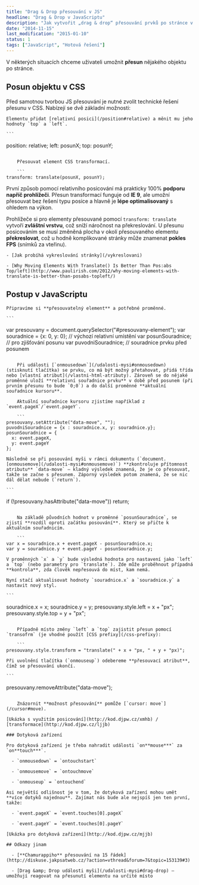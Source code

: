```yaml
---
title: "Drag & Drop přesouvání v JS"
headline: "Drag & Drop v JavaScriptu"
description: "Jak vytvořit „drag & drop“ přesouvání prvků po stránce v JavaScriptu."
date: "2014-11-15"
last_modification: "2015-01-10"
status: 1
tags: ["JavaScript", "Hotová řešení"]
---
```


V některých situacích chceme uživateli umožnit **přesun** nějakého objektu po stránce.

## Posun objektu v CSS

Před samotnou tvorbou JS přesouvání je nutné zvolit technické řešení přesunu v CSS. Nabízejí se dvě základní možnosti:

    Elementu přidat [relativní posici](/position#relative) a měnit mu jeho hodnoty `top` a `left`.

    ```
position: relative;
left: posunX;
top: posunY;
```

    Přesouvat element CSS transformací.

    ```
transform: translate(posunX, posunY);
```

První způsob pomocí relativního posicování má prakticky 100% **podporu napříč prohlížeči**. Přesun transformací funguje od **IE 9**, ale umožní přesouvat bez řešení typu posice a hlavně je **lépe optimalisovaný** s ohledem na výkon.

Prohlížeče si pro elementy přesouvané pomocí `transform: translate` vytvoří **zvláštní vrstvu**, což sníží náročnost na překreslování. U přesunu posicováním se musí změněná plocha v okolí přesouvaného elementu **překreslovat**, což u hodně komplikované stránky může znamenat **pokles FPS** (snímků za vteřinu).

    - [Jak probíhá vykreslování stránky](/vykreslovani)

    - [Why Moving Elements With Translate() Is Better Than Pos:abs Top/left](http://www.paulirish.com/2012/why-moving-elements-with-translate-is-better-than-posabs-topleft/)

## Postup v JavaScriptu

    Připravíme si **přesouvatelný element** a potřebné proměnné.

    ```
var presouvany = document.querySelector("#presouvany-element");
var souradnice = {x: 0, y: 0}; // výchozí relativní umístění
var posunSouradnice; // pro zjišťování posunu
var puvodniSouradnice; // souradnice prvku před posunem
```

    Při události [`onmousedown`](/udalosti-mysi#onmousedown) (stisknutí tlačítka) se prvku, co má být možný přetahovat, přidá třída nebo [vlastní atribut](/vlastni-html-atributy). Zároveň se do nějaké proměnné uloží **relativní souřadnice prvku** v době před posunem (při prvním přesunu to bude `0;0`) a do další proměnné **aktuální souřadnice kursoru**.

    Aktuální souřadnice kursoru zjistíme například z `event.pageX`/`event.pageY`.

    ```
presouvany.setAttribute("data-move", "");
puvodniSouradnice = {x : souradnice.x, y: souradnice.y};
posunSouradnice = {
  x: event.pageX,
  y: event.pageY
};
```

    Následně se při posouvání myši v rámci dokumentu (`document.[onmousemove](/udalosti-mysi#onmousemove)`) **zkontroluje přítomnost atributu** `data-move` – kladný výsledek znamená, že je co přesouvat, takže se začne s přesunem. Záporný výsledek potom znamená, že se nic dál dělat nebude (`return`).

    ```
if (!presouvany.hasAttribute("data-move")) return;
```

    Na základě původních hodnot v proměnné `posunSouradnice`, se zjistí **rozdíl oproti začátku posouvání**. Který se přičte k aktuálním souřadnicím.

    ```
var x = souradnice.x + event.pageX - posunSouradnice.x;
var y = souradnice.y + event.pageY - posunSouradnice.y;
```

    V proměnných `x` a `y` bude výsledná hodnota pro nastavení jako `left` a `top` (nebo parametry pro `translate`). Zde může proběhnout případná  **kontrola**, zda člověk nepřesouvá do míst, kam nemá.

    Nyní stačí aktualisovat hodnoty `souradnice.x` a `souradnice.y` a nastavit nový styl.

    ```
souradnice.x = x;
souradnice.y = y;
presouvany.style.left = x + "px";
presouvany.style.top = y + "px";
```

    Případně místo změny `left` a `top` zajistit přesun pomocí `transofrm` (je vhodné použít [CSS prefixy](/css-prefixy):

    ```
presouvany.style.transform = "translate(" + x + "px, " + y + "px)";
```

    Při uvolnění tlačítka (`onmouseup`) odebereme **přesouvací atribut**, čímž se přesouvání ukončí.

    ```
presouvany.removeAttribute("data-move");
```

    Znázornit **možnost přesouvání** pomůže [`cursor: move`](/cursor#move).

[Ukázka s využitím posicování](http://kod.djpw.cz/xmhb) / [transformace](http://kod.djpw.cz/ljjb)

### Dotyková zařízení

Pro dotyková zařízení je třeba nahradit události `on**mouse***` za `on**touch***`.

  - `onmousedown` = `ontouchstart`

  - `onmousemove` = `ontouchmove`

  - `onmouseup` = `ontouchend`

Asi největší odlišnost je v tom, že dotyková zařízení mohou umět **více dotyků najednou**. Zajímat nás bude ale nejspíš jen ten první, takže:

  - `event.pageX` = `event.touches[0].pageX`

  - `event.pageY` = `event.touches[0].pageY`

[Ukázka pro dotyková zařízení](http://kod.djpw.cz/mjjb)

## Odkazy jinam

  - [**Chamurappiho** přesouvání na 15 řádek](http://diskuse.jakpsatweb.cz/?action=vthread&forum=7&topic=153139#3)

  - [Drag &amp; Drop události myši](/udalosti-mysi#drag-drop) – umožňují reagovat na přesunutí elementu na určité místo